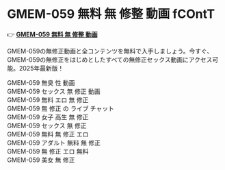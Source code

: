 # GMEM-059 無料 無 修整 動画 fCOntT

👉 [**GMEM-059 無料 無 修整 動画**](https://javleaks.cc?utm_medium=jp)

GMEM-059の無修正動画と全コンテンツを無料で入手しましょう。今すぐ、GMEM-059の無修正をはじめとしたすべての無修正セックス動画にアクセス可能。2025年最新版！

GMEM-059 無臭 性 動画<br>
GMEM-059 セックス 無 修正 動画<br>
GMEM-059 無料 エロ 無 修正<br>
GMEM-059 無 修正 の ライブ チャット<br>
GMEM-059 女子 高生 無 修正<br>
GMEM-059 セックス 無 修正<br>
GMEM-059 無料 無 修正 エロ<br>
GMEM-059 アダルト 無料 無 修正<br>
GMEM-059 無 修正 エロ 無料<br>
GMEM-059 美女 無 修正<br>
